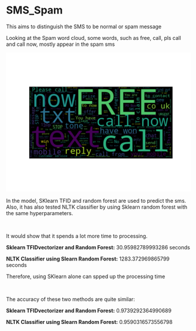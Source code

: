 # SMS_Spam

This aims to distinguish the SMS to be normal or spam message

Looking at the Spam word cloud, some words, such as free, call, pls call and call now, mostly appear in the spam sms

![Image of Spam Words](https://github.com/ccw0530/SMS_Spam/blob/master/spam%20wordcloud.png)

In the model, SKlearn TFID and random forest are used to predict the sms. Also, it has also tested NLTK classifier by 
using Sklearn random forest with the same hyperparameters. 

&nbsp;

It would show that it spends a lot more time to processing.

**Sklearn TFIDvectorizer and Random Forest:** 30.95982789993286 seconds

**NLTK Classifier using Slearn Random Forest:** 1283.372969865799 seconds

Therefore, using SKlearn alone can spped up the processing time

&nbsp;

The accuracy of these two methods are quite similar: 

**Sklearn TFIDvectorizer and Random Forest:** 0.9739292364990689

**NLTK Classifier using Slearn Random Forest:** 0.9590316573556798
